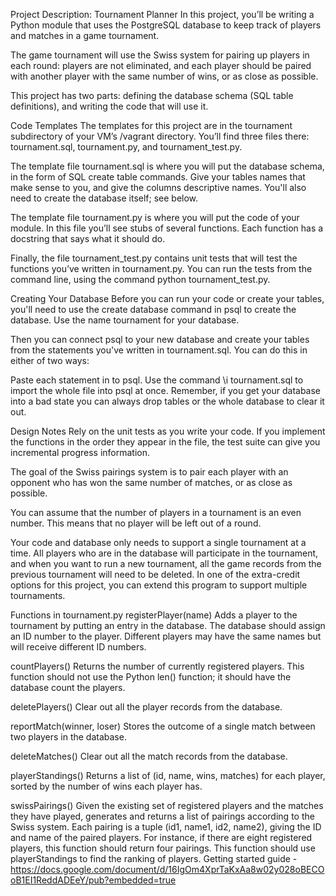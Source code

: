 Project Description: Tournament Planner
In this project, you’ll be writing a Python module that uses the PostgreSQL database to keep track of players and matches in a game tournament.

The game tournament will use the Swiss system for pairing up players in each round: players are not eliminated, and each player should be paired with another player with the same number of wins, or as close as possible.

This project has two parts: defining the database schema (SQL table definitions), and writing the code that will use it.

Code Templates
The templates for this project are in the tournament subdirectory of your VM’s /vagrant directory. You’ll find three files there: tournament.sql, tournament.py, and tournament_test.py.

The template file tournament.sql is where you will put the database schema, in the form of SQL create table commands. Give your tables names that make sense to you, and give the columns descriptive names. You'll also need to create the database itself; see below.

The template file tournament.py is where you will put the code of your module. In this file you’ll see stubs of several functions. Each function has a docstring that says what it should do.

Finally, the file tournament_test.py contains unit tests that will test the functions you’ve written in tournament.py. You can run the tests from the command line, using the command python tournament_test.py.

Creating Your Database
Before you can run your code or create your tables, you'll need to use the create database command in psql to create the database. Use the name tournament for your database.

Then you can connect psql to your new database and create your tables from the statements you've written in tournament.sql. You can do this in either of two ways:

Paste each statement in to psql.
Use the command \i tournament.sql to import the whole file into psql at once.
Remember, if you get your database into a bad state you can always drop tables or the whole database to clear it out.

Design Notes
Rely on the unit tests as you write your code. If you implement the functions in the order they appear in the file, the test suite can give you incremental progress information.

The goal of the Swiss pairings system is to pair each player with an opponent who has won the same number of matches, or as close as possible.

You can assume that the number of players in a tournament is an even number. This means that no player will be left out of a round.

Your code and database only needs to support a single tournament at a time. All players who are in the database will participate in the tournament, and when you want to run a new tournament, all the game records from the previous tournament will need to be deleted. In one of the extra-credit options for this project, you can extend this program to support multiple tournaments.

Functions in tournament.py
registerPlayer(name)
Adds a player to the tournament by putting an entry in the database. The database should assign an ID number to the player. Different players may have the same names but will receive different ID numbers.

countPlayers()
Returns the number of currently registered players. This function should not use the Python len() function; it should have the database count the players.

deletePlayers()
Clear out all the player records from the database.

reportMatch(winner, loser)
Stores the outcome of a single match between two players in the database.

deleteMatches()
Clear out all the match records from the database.

playerStandings()
Returns a list of (id, name, wins, matches) for each player, sorted by the number of wins each player has.

swissPairings()
Given the existing set of registered players and the matches they have played, generates and returns a list of pairings according to the Swiss system. Each pairing is a tuple (id1, name1, id2, name2), giving the ID and name of the paired players. For instance, if there are eight registered players, this function should return four pairings. This function should use playerStandings to find the ranking of players.
Getting started guide -
https://docs.google.com/document/d/16IgOm4XprTaKxAa8w02y028oBECOoB1EI1ReddADEeY/pub?embedded=true
